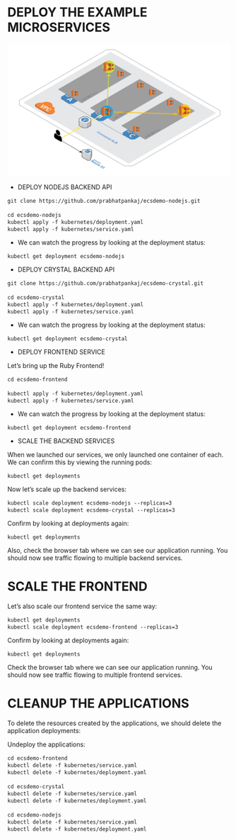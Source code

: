 # DEPLOY THE EXAMPLE MICROSERVICES

![MICROSERVICES](/images/microservices.svg)

* DEPLOY NODEJS BACKEND API

```
git clone https://github.com/prabhatpankaj/ecsdemo-nodejs.git

cd ecsdemo-nodejs
kubectl apply -f kubernetes/deployment.yaml
kubectl apply -f kubernetes/service.yaml

```

* We can watch the progress by looking at the deployment status:

```
kubectl get deployment ecsdemo-nodejs

```

* DEPLOY CRYSTAL BACKEND API

```
git clone https://github.com/prabhatpankaj/ecsdemo-crystal.git

cd ecsdemo-crystal
kubectl apply -f kubernetes/deployment.yaml
kubectl apply -f kubernetes/service.yaml

```
* We can watch the progress by looking at the deployment status:

```
kubectl get deployment ecsdemo-crystal

```

* DEPLOY FRONTEND SERVICE

Let’s bring up the Ruby Frontend!

```
cd ecsdemo-frontend

kubectl apply -f kubernetes/deployment.yaml
kubectl apply -f kubernetes/service.yaml

```

* We can watch the progress by looking at the deployment status:

```
kubectl get deployment ecsdemo-frontend

```

* SCALE THE BACKEND SERVICES

When we launched our services, we only launched one container of each. We can confirm this by viewing the running pods:

```
kubectl get deployments
```

Now let’s scale up the backend services:

```
kubectl scale deployment ecsdemo-nodejs --replicas=3
kubectl scale deployment ecsdemo-crystal --replicas=3

```

Confirm by looking at deployments again:

```
kubectl get deployments

```
Also, check the browser tab where we can see our application running. You should now see traffic flowing to multiple backend services.

# SCALE THE FRONTEND

Let’s also scale our frontend service the same way:

```
kubectl get deployments
kubectl scale deployment ecsdemo-frontend --replicas=3

```
Confirm by looking at deployments again:

```
kubectl get deployments

```

Check the browser tab where we can see our application running. You should now see traffic flowing to multiple frontend services.

# CLEANUP THE APPLICATIONS
To delete the resources created by the applications, we should delete the application deployments:

Undeploy the applications:

```
cd ecsdemo-frontend
kubectl delete -f kubernetes/service.yaml
kubectl delete -f kubernetes/deployment.yaml

cd ecsdemo-crystal
kubectl delete -f kubernetes/service.yaml
kubectl delete -f kubernetes/deployment.yaml

cd ecsdemo-nodejs
kubectl delete -f kubernetes/service.yaml
kubectl delete -f kubernetes/deployment.yaml

```